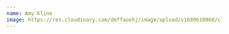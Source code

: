 ```yaml
---
name: Amy Kline
image: https://res.cloudinary.com/dmffaoohj/image/upload/v1680610968/cld-sample.jpg
---
```

